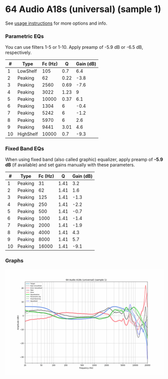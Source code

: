 # 64 Audio A18s (universal) (sample 1)
See [usage instructions](https://github.com/jaakkopasanen/AutoEq#usage) for more options and info.

### Parametric EQs
You can use filters 1-5 or 1-10. Apply preamp of -5.9 dB or -6.5 dB, respectively.

|   # | Type      |   Fc (Hz) |    Q |   Gain (dB) |
|-----|-----------|-----------|------|-------------|
|   1 | LowShelf  |       105 | 0.7  |         6.4 |
|   2 | Peaking   |        62 | 0.22 |        -3.8 |
|   3 | Peaking   |      2560 | 0.69 |        -7.6 |
|   4 | Peaking   |      3022 | 1.23 |         9   |
|   5 | Peaking   |     10000 | 0.37 |         6.1 |
|   6 | Peaking   |      1304 | 6    |        -0.4 |
|   7 | Peaking   |      5242 | 6    |        -1.2 |
|   8 | Peaking   |      5970 | 6    |         2.6 |
|   9 | Peaking   |      9441 | 3.01 |         4.6 |
|  10 | HighShelf |     10000 | 0.7  |        -9.3 |

### Fixed Band EQs
When using fixed band (also called graphic) equalizer, apply preamp of **-5.9 dB** (if available) and set gains manually with these parameters.

|   # | Type    |   Fc (Hz) |    Q |   Gain (dB) |
|-----|---------|-----------|------|-------------|
|   1 | Peaking |        31 | 1.41 |         3.2 |
|   2 | Peaking |        62 | 1.41 |         1.6 |
|   3 | Peaking |       125 | 1.41 |        -1.3 |
|   4 | Peaking |       250 | 1.41 |        -2.2 |
|   5 | Peaking |       500 | 1.41 |        -0.7 |
|   6 | Peaking |      1000 | 1.41 |        -1.4 |
|   7 | Peaking |      2000 | 1.41 |        -1.9 |
|   8 | Peaking |      4000 | 1.41 |         4.3 |
|   9 | Peaking |      8000 | 1.41 |         5.7 |
|  10 | Peaking |     16000 | 1.41 |        -9.1 |

### Graphs
![](./64%20Audio%20A18s%20(universal)%20(sample%201).png)
